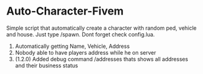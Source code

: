 # Auto-Character-Fivem
Simple script that automatically create a character with random ped, vehicle and house. Just type /spawn. Dont forget check config.lua. 

1. Automatically getting Name, Vehicle, Address
2. Nobody able to have players address while he on server
3. (1.2.0) Added debug command /addresses thats shows all addresses and their business status
